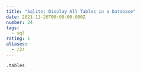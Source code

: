 ```yaml
---
title: "Sqlite: Display All Tables in a Database"
date: 2021-11-26T00:00:00.000Z
number: 24
tags:
  - sql
rating: 1
aliases:
  - /24
---
```


```
.tables
```
